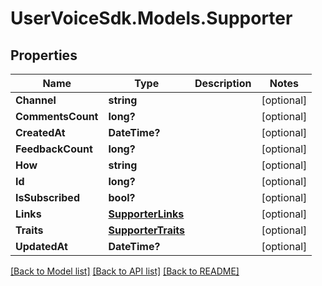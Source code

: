 # UserVoiceSdk.Models.Supporter
## Properties

Name | Type | Description | Notes
------------ | ------------- | ------------- | -------------
**Channel** | **string** |  | [optional] 
**CommentsCount** | **long?** |  | [optional] 
**CreatedAt** | **DateTime?** |  | [optional] 
**FeedbackCount** | **long?** |  | [optional] 
**How** | **string** |  | [optional] 
**Id** | **long?** |  | [optional] 
**IsSubscribed** | **bool?** |  | [optional] 
**Links** | [**SupporterLinks**](SupporterLinks.md) |  | [optional] 
**Traits** | [**SupporterTraits**](SupporterTraits.md) |  | [optional] 
**UpdatedAt** | **DateTime?** |  | [optional] 

[[Back to Model list]](../README.md#documentation-for-models) [[Back to API list]](../README.md#documentation-for-api-endpoints) [[Back to README]](../README.md)

